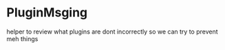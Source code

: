 # PluginMsging
helper to review what plugins are dont incorrectly so we can try to prevent meh things
